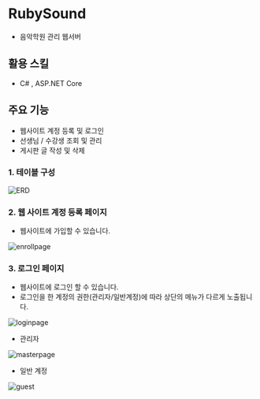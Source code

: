 # RubySound
- 음악학원 관리 웹서버


## 활용 스킬
 - C# , ASP.NET Core
 

## 주요 기능
- 웹사이트 계정 등록 및 로그인
- 선생님 / 수강생 조회 및 관리
- 게시판 글 작성 및 삭제
 
 
### 1. 테이블 구성
![ERD](https://user-images.githubusercontent.com/61723676/93174287-ada2ab80-f768-11ea-9f5d-6a5dd17361f3.png)


### 2. 웹 사이트 계정 등록 페이지
- 웹사이트에 가입할 수 있습니다.

![enrollpage](https://user-images.githubusercontent.com/61723676/93175150-26563780-f76a-11ea-8951-9defb1048a9f.png)

### 3. 로그인 페이지
- 웹사이트에 로그인 할 수 있습니다.
- 로그인을 한 계정의 권한(관리자/일반계정)에 따라 상단의 메뉴가 다르게 노출됩니다.

![loginpage](https://user-images.githubusercontent.com/61723676/93175179-30783600-f76a-11ea-9bdc-13fb7c54edf9.png)

- 관리자

![masterpage](https://user-images.githubusercontent.com/61723676/93175214-3c63f800-f76a-11ea-8a6e-269196c0b0af.png)

- 일반 계정

![guest](https://user-images.githubusercontent.com/61723676/93175218-3e2dbb80-f76a-11ea-932c-afd31fe6183d.png)
